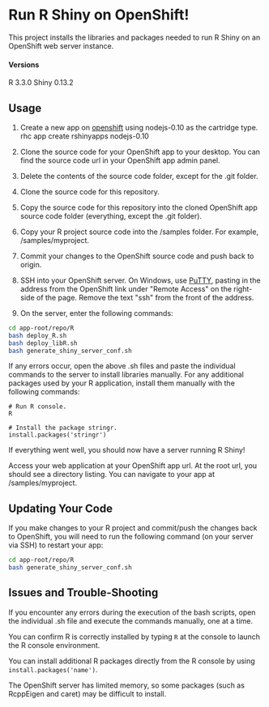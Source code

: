 # Run R Shiny on OpenShift!

This project installs the libraries and packages needed to run R Shiny on an OpenShift web server instance.

#### Versions

R 3.3.0
Shiny 0.13.2

## Usage

1. Create a new app on [openshift](https://www.openshift.com/) using nodejs-0.10 as the cartridge type.
rhc app create rshinyapps nodejs-0.10

2. Clone the source code for your OpenShift app to your desktop. You can find the source code url in your OpenShift app admin panel.

3. Delete the contents of the source code folder, except for the .git folder.

4. Clone the source code for this repository.

5. Copy the source code for this repository into the cloned OpenShift app source code folder (everything, except the .git folder).

6. Copy your R project source code into the /samples folder. For example, /samples/myproject.

7. Commit your changes to the OpenShift source code and push back to origin.

8. SSH into your OpenShift server. On Windows, use [PuTTY](https://developers.openshift.com/managing-your-applications/remote-connection.html#download-the-putty-installer), pasting in the address from the OpenShift link under "Remote Access" on the right-side of the page. Remove the text "ssh" from the front of the address.

9. On the server, enter the following commands:

```bash
cd app-root/repo/R
bash deploy_R.sh
bash deploy_libR.sh
bash generate_shiny_server_conf.sh
```

If any errors occur, open the above .sh files and paste the individual commands to the server to install libraries manually. For any additional packages used by your R application, install them manually with the following commands:

```
# Run R console.
R

# Install the package stringr.
install.packages('stringr')
```

If everything went well, you should now have a server running R Shiny!

Access your web application at your OpenShift app url. At the root url, you should see a directory listing. You can navigate to your app at /samples/myproject.

## Updating Your Code

If you make changes to your R project and commit/push the changes back to OpenShift, you will need to run the following command (on your server via SSH) to restart your app:

```bash
cd app-root/repo/R
bash generate_shiny_server_conf.sh
```

## Issues and Trouble-Shooting

If you encounter any errors during the execution of the bash scripts, open the individual .sh file and execute the commands manually, one at a time.

You can confirm R is correctly installed by typing ```R``` at the console to launch the R console environment.

You can install additional R packages directly from the R console by using ```install.packages('name')```.

The OpenShift server has limited memory, so some packages (such as RcppEigen and caret) may be difficult to install.
